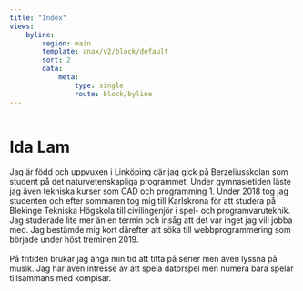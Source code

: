 ```yaml
---
title: "Index"
views:
    byline:
        region: main
        template: anax/v2/block/default
        sort: 2
        data:
            meta:
                type: single
                route: block/byline
---
```

<div class="hero-block" markdown="1">
<img src="image/me.png?w=300" alt="">

<div class="text-about-me">
    <h1>Ida Lam</h1>
    <p>
    Jag är född och uppvuxen i Linköping där jag gick på Berzeliusskolan som student på det naturvetenskapliga programmet. Under gymnasietiden läste jag även tekniska kurser som CAD och programming 1. Under 2018 tog jag studenten och efter sommaren tog mig till Karlskrona för att studera på Blekinge Tekniska Högskola till civilingenjör i spel- och programvaruteknik. Jag studerade lite mer än en termin och insåg att det var inget jag vill jobba med. Jag bestämde mig kort därefter att söka till webbprogrammering som började under höst treminen 2019.
    <br><br>
    På fritiden brukar jag änga min tid att titta på serier men även lyssna på musik. Jag har även intresse av att spela datorspel men numera bara spelar tillsammans med kompisar.
    </p>

</div>


</div>

